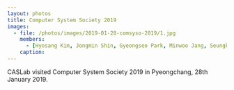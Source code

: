 ```yaml
---
layout: photos
title: Computer System Society 2019
images:
  - file: /photos/images/2019-01-28-comsyso-2019/1.jpg
    members:  
      - [Hyosang Kim, Jongmin Shin, Gyeongseo Park, Minwoo Jang, Seungkyu Lee, Hyungwon Park, Seunghak Lee, Minho Kim, Ki-Dong Kang, Daehoon Kim]
    caption: 
---
```


CASLab visited Computer System Society 2019 in Pyeongchang, 28th January 2019.